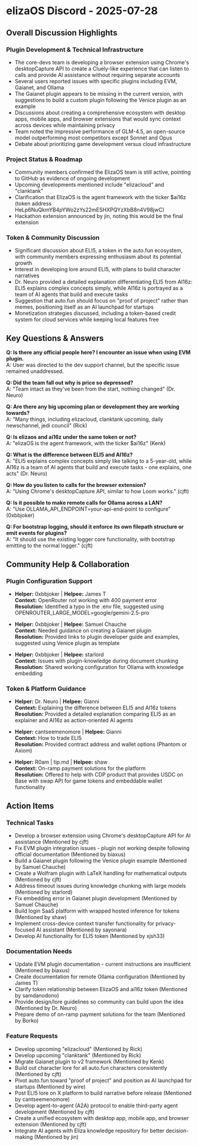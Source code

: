 # elizaOS Discord - 2025-07-28

## Overall Discussion Highlights

### Plugin Development & Technical Infrastructure
- The core-devs team is developing a browser extension using Chrome's desktopCapture API to create a Cluely-like experience that can listen to calls and provide AI assistance without requiring separate accounts
- Several users reported issues with specific plugins including EVM, Gaianet, and Ollama
- The Gaianet plugin appears to be missing in the current version, with suggestions to build a custom plugin following the Venice plugin as an example
- Discussions about creating a comprehensive ecosystem with desktop apps, mobile apps, and browser extensions that would sync context across devices while maintaining privacy
- Team noted the impressive performance of GLM-4.5, an open-source model outperforming most competitors except Sonnet and Opus
- Debate about prioritizing game development versus cloud infrastructure

### Project Status & Roadmap
- Community members confirmed the ElizaOS team is still active, pointing to GitHub as evidence of ongoing development
- Upcoming developments mentioned include "elizacloud" and "clanktank"
- Clarification that ElizaOS is the agent framework with the ticker $ai16z (token address HeLp6NuQkmYB4pYWo2zYs22mESHXPQYzXbB8n4V98jwC)
- Hackathon extension announced by jin, noting this would be the final extension

### Token & Community Discussion
- Significant discussion about ELI5, a token in the auto.fun ecosystem, with community members expressing enthusiasm about its potential growth
- Interest in developing lore around ELI5, with plans to build character narratives
- Dr. Neuro provided a detailed explanation differentiating ELI5 from AI16z: ELI5 explains complex concepts simply, while AI16z is portrayed as a team of AI agents that build and execute tasks
- Suggestion that auto.fun should focus on "proof of project" rather than memes, positioning itself as an AI launchpad for startups
- Monetization strategies discussed, including a token-based credit system for cloud services while keeping local features free

## Key Questions & Answers

**Q: Is there any official people here? I encounter an issue when using EVM plugin.**  
A: User was directed to the dev support channel, but the specific issue remained unaddressed.

**Q: Did the team fall out why is price so depressed?**  
A: "Team intact as they've been from the start, nothing changed" (Dr. Neuro)

**Q: Are there any big upcoming plan or development they are working towards?**  
A: "Many things, including elizacloud, clanktank upcoming, daily newschannel, jedi council" (Rick)

**Q: Is elizaos and ai16z under the same token or not?**  
A: "elizaOS is the agent framework, with the ticker $ai16z" (Kenk)

**Q: What is the difference between ELI5 and AI16z?**  
A: "ELI5 explains complex concepts simply like talking to a 5-year-old, while AI16z is a team of AI agents that build and execute tasks - one explains, one acts" (Dr. Neuro)

**Q: How do you listen to calls for the browser extension?**  
A: "Using Chrome's desktopCapture API, similar to how Loom works." (cjft)

**Q: Is it possible to make remote calls for Ollama across a LAN?**  
A: "Use OLLAMA_API_ENDPOINT=your-api-end-point to configure" (0xbbjoker)

**Q: For bootstrap logging, should it enforce its own filepath structure or emit events for plugins?**  
A: "It should use the existing logger core functionality, with bootstrap emitting to the normal logger." (cjft)

## Community Help & Collaboration

### Plugin Configuration Support
- **Helper:** 0xbbjoker | **Helpee:** James T  
  **Context:** OpenRouter not working with 400 payment error  
  **Resolution:** Identified a typo in the .env file, suggested using OPENROUTER_LARGE_MODEL=google/gemini-2.5-pro

- **Helper:** 0xbbjoker | **Helpee:** Samuel Chauche  
  **Context:** Needed guidance on creating a Gaianet plugin  
  **Resolution:** Provided links to plugin developer guide and examples, suggested using Venice plugin as template

- **Helper:** 0xbbjoker | **Helpee:** starlord  
  **Context:** Issues with plugin-knowledge during document chunking  
  **Resolution:** Shared working configuration for Ollama with knowledge embedding

### Token & Platform Guidance
- **Helper:** Dr. Neuro | **Helpee:** Gianni  
  **Context:** Explaining the difference between ELI5 and AI16z tokens  
  **Resolution:** Provided a detailed explanation comparing ELI5 as an explainer and AI16z as action-oriented AI agents

- **Helper:** cantseemenomore | **Helpee:** Gianni  
  **Context:** How to trade ELI5  
  **Resolution:** Provided contract address and wallet options (Phantom or Axiom)

- **Helper:** R0am | tip.md | **Helpee:** shaw  
  **Context:** On-ramp payment solutions for the platform  
  **Resolution:** Offered to help with CDP product that provides USDC on Base with swap API for game tokens and embeddable wallet functionality

## Action Items

### Technical Tasks
- Develop a browser extension using Chrome's desktopCapture API for AI assistance (Mentioned by cjft)
- Fix EVM plugin integration issues - plugin not working despite following official documentation (Mentioned by biaxus)
- Build a Gaianet plugin following the Venice plugin example (Mentioned by Samuel Chauche)
- Create a Wolfram plugin with LaTeX handling for mathematical outputs (Mentioned by cjft)
- Address timeout issues during knowledge chunking with large models (Mentioned by starlord)
- Fix embedding error in Gaianet plugin development (Mentioned by Samuel Chauche)
- Build login SaaS platform with wrapped hosted inference for tokens (Mentioned by shaw)
- Implement cross-device context transfer functionality for privacy-focused AI assistant (Mentioned by sayonara)
- Develop AI functionality for ELI5 token (Mentioned by xjsh33)

### Documentation Needs
- Update EVM plugin documentation - current instructions are insufficient (Mentioned by biaxus)
- Create documentation for remote Ollama configuration (Mentioned by James T)
- Clarify token relationship between ElizaOS and ai16z token (Mentioned by samdanodono)
- Provide design/lore guidelines so community can build upon the idea (Mentioned by Dr. Neuro)
- Prepare demo of on-ramp payment solutions for the team (Mentioned by Borko)

### Feature Requests
- Develop upcoming "elizacloud" (Mentioned by Rick)
- Develop upcoming "clanktank" (Mentioned by Rick)
- Migrate Gaianet plugin to v2 framework (Mentioned by Kenk)
- Build out character lore for all auto.fun characters consistently (Mentioned by cjft)
- Pivot auto.fun toward "proof of project" and position as AI launchpad for startups (Mentioned by wire)
- Post ELI5 lore on X platform to build narrative before release (Mentioned by cantseemenomore)
- Develop agent-to-agent (A2A) protocol to enable third-party agent development (Mentioned by cjft)
- Create a unified ecosystem with desktop app, mobile app, and browser extension (Mentioned by cjft)
- Integrate AI agents with Eliza knowledge repository for better decision-making (Mentioned by jin)